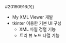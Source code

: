 #20190916(목)

- My XML Viewer 개발
- tkinter 이용한 기본 UI 구성
  - XML 파일 정렬 기능
  - 트리 뷰 노드 나열 기능

​       

